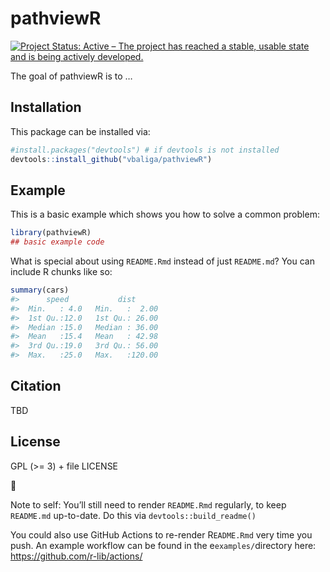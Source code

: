 
<!-- README.md is generated from README.Rmd. Please edit that file -->

# pathviewR

<!-- badges: start -->

[![Project Status: Active – The project has reached a stable, usable
state and is being actively
developed.](https://www.repostatus.org/badges/latest/active.svg)](https://www.repostatus.org/#active)
<!-- badges: end -->

The goal of pathviewR is to …

## Installation

This package can be installed via:

``` r
#install.packages("devtools") # if devtools is not installed
devtools::install_github("vbaliga/pathviewR")
```

## Example

This is a basic example which shows you how to solve a common problem:

``` r
library(pathviewR)
## basic example code
```

What is special about using `README.Rmd` instead of just `README.md`?
You can include R chunks like so:

``` r
summary(cars)
#>      speed           dist       
#>  Min.   : 4.0   Min.   :  2.00  
#>  1st Qu.:12.0   1st Qu.: 26.00  
#>  Median :15.0   Median : 36.00  
#>  Mean   :15.4   Mean   : 42.98  
#>  3rd Qu.:19.0   3rd Qu.: 56.00  
#>  Max.   :25.0   Max.   :120.00
```

## Citation

TBD

## License

GPL (\>= 3) + file LICENSE

🐢

Note to self: You’ll still need to render `README.Rmd` regularly, to
keep `README.md` up-to-date. Do this via `devtools::build_readme()`

You could also use GitHub Actions to re-render R`EADME.Rmd` very time
you push. An example workflow can be found in the e`examples/`directory
here: <https://github.com/r-lib/actions/>
